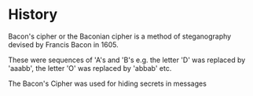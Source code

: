 # History
Bacon's cipher or the Baconian cipher is a method of steganography devised by Francis Bacon in 1605. 


These were sequences of 'A's and 'B's e.g. the letter 'D' was replaced by 'aaabb', the letter 'O' was replaced by 'abbab' etc.


The Bacon's Cipher was used for hiding secrets in messages

